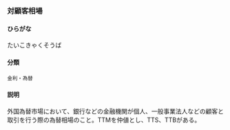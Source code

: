 <div style="display:none;">

## [あ行](securities-terms?id=あ行)
## [か行](securities-terms?id=か行)
## [さ行](securities-terms?id=さ行)
## [た行](securities-terms?id=た行)

</div>

### 対顧客相場

#### ひらがな

たいこきゃくそうば

#### 分類

`金利・為替`

#### 説明

外国為替市場において、銀行などの金融機関が個人、一般事業法人などの顧客と取引を行う際の為替相場のこと。TTMを仲値とし、TTS、TTBがある。

<div style="display:none;">

## [な行](securities-terms?id=な行)
## [は行](securities-terms?id=は行)
## [ま行](securities-terms?id=ま行)
## [や行](securities-terms?id=や行)
## [ら行](securities-terms?id=ら行)
## [わ行](securities-terms?id=わ行)
## [英数字・記号](securities-terms?id=英数字・記号)

</div>

